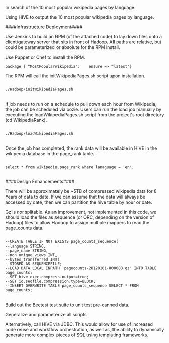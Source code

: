In search of the 10 most popular wikipedia pages by language.

Using HIVE to output the 10 most popular wikipedia pages by language.

####Infrastructure Deployment####

Use Jenkins to build an RPM (of the attached code) to lay down files onto a client/gateway server that sits in front of Hadoop.  All paths are relative, but could be parameterized or absolute for the RPM install.

Use Puppet or Chef to install the RPM.
<pre><code>package { “MostPopularWikipedia":    ensure => “latest"}</code></pre>

The RPM will call the initWikipediaPages.sh script upon installation.
<pre>
<code>
./Hadoop/initWikipediaPages.sh
</code>
</pre>

If job needs to run on a schedule to pull down each hour from Wikipedia, the job can be scheduled via oozie.
Users can run the load job manually by executing the loadWikipediaPages.sh script from the project's root directory (cd WikipediaRank). 

<pre>
<code>
./Hadoop/loadWikipediaPages.sh
</code>
</pre>

Once the job has completed, the rank data will be available in HIVE in the wikipedia database in the page_rank table.

<pre>
<code>
select * from wikipedia.page_rank where lanaguage = 'en';
</code>
</pre>

####Design Enhancements####

There will be approximately be ~5TB of compressed wikipedia data for 8 Years of data to date.  If we can assume that the data will always be accessed by date, then we can partition the hive table by hour or date.

Gz is _not_ splitable. As an improvement, not implemented in this code, we should load the files as sequence (or ORC, depending on the version of Hadoop) files to allow Hadoop to assign multiple mappers to read the page_counts data.
<pre>
<code>
--CREATE TABLE IF NOT EXISTS page_counts_sequence(
--language STRING,
--page_name STRING,
--non_unique_views INT,
--bytes_transferred INT)
--STORED AS SEQUENCEFILE;
--LOAD DATA LOCAL INPATH 'pagecounts-20120101-000000.gz' INTO TABLE page_counts;
--SET hive.exec.compress.output=true;
--SET io.seqfile.compression.type=BLOCK;
--INSERT OVERWRITE TABLE page_counts_sequence SELECT * FROM page_counts;
</code>
</pre>

Build out the Beetest test suite to unit test pre-canned data.

Generalize and parameterize all scripts.

Alternatively, call HIVE via JDBC.  This would allow for use of increased code reuse and workflow orchestration, as well as, the ability to dynamically generate more complex pieces of SQL using templating frameworks.

